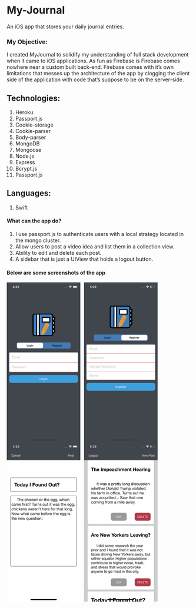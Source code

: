 # My-Journal
An iOS app that stores your daily journal entries. 

### My Objective: 

I created MyJournal to solidify my understanding of full stack development when it came to iOS applications.
As fun as Firebase is Firebase comes nowhere near a custom built back-end.
Firebase comes with it’s own limitations that messes up the architecture of the app by clogging the client side of the application with 
code that’s suppose to be on the server-side.

## Technologies: 
1. Heroku
2. Passport.js
3. Cookie-storage
4. Cookie-parser
5. Body-parser
6. MongoDB
7. Mongoose
8. Node.js
9. Express
10. Bcrypt.js
11. Passport.js

## Languages: 
1. Swift

#### What can the app do?
1. I use passport.js to authenticate users with a local strategy located in the mongo cluster.
2. Allow users to post a video idea and list them in a collection view.
3. Ability to edit and delete each post.
4. A sidebar that is just a UIView that holds a logout button.



#### Below are some screenshots of the app


<img src="Simulator Screen Shot - iPhone Xs - 2020-02-10 at 16.25.47.png"
    alt="home"
    style="float: left; margin-right: 10px;"
    width="200"/> <img src="Simulator Screen Shot - iPhone Xs - 2020-02-13 at 17.29.41.png"
    alt="home"
    style="float: left; margin-right:10px;"
    width="200"/> <img src="Simulator Screen Shot - iPhone Xs - 2020-02-10 at 16.32.42.png"
    alt="home"
    style="float: left; margin-right:10px;"
    width="200"/> <img src="Simulator Screen Shot - iPhone Xs - 2020-02-13 at 17.29.32.png"
    alt="home"
    style="float: left; margin-right:10px;"
    width="200"/>
